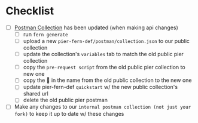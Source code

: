 # Checklist

- [ ] [Postman Collection](https://martian-comet-959825.postman.co/workspace/Pier~edf14f5c-4b28-474b-9557-734f6824cf13/overview) has been updated (when making api changes)
    -   [ ] run `fern generate`
    -   [ ] upload a new `pier-fern-def/postman/collection.json` to our public collection
    -   [ ] update the collection's `variables` tab to match the old public pier collection
    -   [ ] copy the `pre-request script` from the old public pier collection to new one
    -   [ ] copy the :ferris_wheel: in the name from the old public collection to the new one
    -   [ ] update pier-fern-def `quickstart` w/ the new public collection's shared url
    -   [ ] delete the old public pier postman
-   [ ] Make any changes to our `internal postman collection (not just your fork)` to keep it up to date w/ these changes
